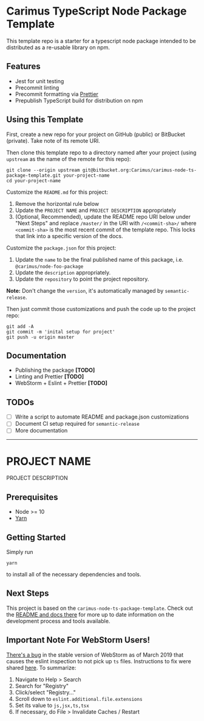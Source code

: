 # Carimus TypeScript Node Package Template

This template repo is a starter for a typescript node package intended to be distributed as a
re-usable library on npm.

## Features

 - Jest for unit testing
 - Precommit linting
 - Precommit formatting via [Prettier](https://prettier.io)
 - Prepublish TypeScript build for distribution on npm

## Using this Template

First, create a new repo for your project on GitHub (public) or BitBucket (private). Take note
of its remote URI.

Then clone this template repo to a directory named after your project (using `upstream` as the
name of the remote for this repo):

```
git clone --origin upstream git@bitbucket.org:Carimus/carimus-node-ts-package-template.git your-project-name
cd your-project-name
```

Customize the `README.md` for this project:

1. Remove the horizontal rule below
2. Update the `PROJECT NAME` and `PROJECT DESCRIPTION` appropriately
3. (Optional, Recommended), update the README repo URI below under "Next Steps" and replace
   `/master/` in the URI with `/<commit-sha>/` where `<commit-sha>` is the most recent commit
   of the template repo. This locks that link into a specific version of the docs.

Customize the `package.json` for this project:

1. Update the `name` to be the final published name of this package, i.e. `@carimus/node-foo-package`
2. Update the `description` appropriately.
3. Update the `repository` to point the project repository.

**Note:** Don't change the `version`, it's automatically managed by `semantic-release`.

Then just commit those customizations and push the code up to the project repo:

```
git add -A
git commit -m 'inital setup for project'
git push -u origin master
``` 

## Documentation

 - Publishing the package **[TODO]**
 - Linting and Prettier **[TODO]**
 - WebStorm + Eslint + Prettier **[TODO]**

## TODOs

 - [ ] Write a script to automate README and package.json customizations
 - [ ] Document CI setup required for `semantic-release`
 - [ ] More documentation

----------------------------------------

# PROJECT NAME

PROJECT DESCRIPTION

## Prerequisites

 - Node >= 10
 - [Yarn](https://yarnpkg.com)

## Getting Started

Simply run

```
yarn
```

to install all of the necessary dependencies and tools.

## Next Steps

This project is based on the `carimus-node-ts-package-template`. Check out the
[README and docs there](https://bitbucket.org/Carimus/carimus-node-ts-package-template/src/master/README.md)
for more up to date information on the development process and tools available.

## Important Note For WebStorm Users!

[There's a bug](https://youtrack.jetbrains.com/issue/WEB-36988) in the stable version of WebStorm
as of March 2019 that causes the eslint inspection to not pick up `ts` files. Instructions to fix
were shared [here](https://intellij-support.jetbrains.com/hc/en-us/community/posts/115000225170/comments/360000332879).
To summarize:

1. Navigate to Help > Search
2. Search for "Registry"
3. Click/select "Registry..."
4. Scroll down to `eslint.additional.file.extensions`
5. Set its value to `js,jsx,ts,tsx`
6. If necessary, do File > Invalidate Caches / Restart 
